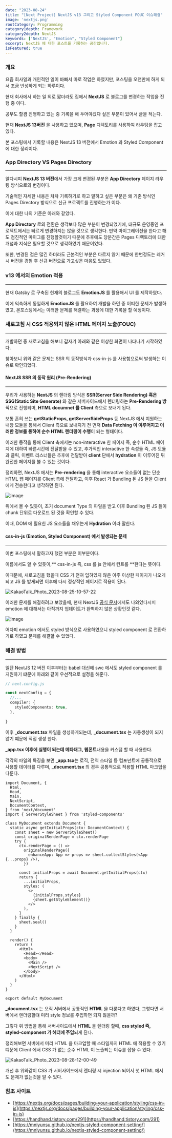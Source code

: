 ```yaml
---
date: "2023-08-24"
title: "[Next Project] NextJS v13 그리고 Styled Component FOUC 이슈해결"
image: 'nextjs.png'
rootCategory: Programming
category1depth: Framework
category2depth: NextJS
keywords: ['NextJS', "Emotion", "Styled Component"]
excerpt: NextJS 에 대한 포스트를 기록하는 공간입니다.
isFeatured: true
---
```




### 개요

요즘 회사일과 개인적인 일이 바빠서 따로 작업은 하였지만, 포스팅을 오랜만에 하게 되서 조금 반성하게 되는 하루이다.

현재 회사에서 하는 일 외로 짧더라도 집에서 **NextJS** 로 블로그를 변경하는 작업을 진행 중 이다.

공부도 할겸 진행하고 있는 중 기록을 해 두어야겠다 싶은 부분이 있어서 글을 적는다.

현재 **NextJS 13버전** 을 사용하고 있으며, **Page** 디렉토리를 사용하여 라우팅을 잡고 있다.

본 포스팅에서 기록할 내용은 NextJS 13 버전에서 Emotion 과 Styled Component 에 대한 정리이다.

### App Directory VS Pages Directory
---

알다시피 **NextJS 13 버전**에서 가장 크게 변경된 부분은 **App Directory** 페이지 라우팅 방식으로의 변경이다.

기술적인 자세한 내용은 차차 기록하기로 하고 말하고 싶은 부분은 왜 기존 방식인 Pages Directory 방식으로 신규 프로젝트를 진행하는가 이다.

이에 대한 나의 기준은 아래와 같았다.

**App Directory** 로의 전환은 생각보다 많은 부분이 변경되었기에, 대규모 운영중인 프로젝트에서는 빠르게 변경하지는 않을 것으로 생각한다.
만약 마이그레이션을 한다고 해도 점진적인 마이그를 진행할것이기 때문에 추후에도 당분간은 Pages 디렉토리에 대한 개념과 지식은 필요할 것으로 생각하였기 때문이었다.

또한, 변경된 점은 많긴 하더라도 근본적인 부분은 다르지 않기 때문에 한번정도는 레거시 버전을 경험 후 신규 버전으로 가고싶은 마음도 있었다.

### v13 에서의 Emotion 적용
---

현재 Gatsby 로 구축된 현재의 블로그도 **EmotionJS** 를 활용해서 UI 를 제작하였다.

이에 익숙하게 동일하게 **EmotionJS** 를 활요하여 개발을 하던 중 어떠한 문제가 발생하였고, 본포스팅에서는 이러한 문제를 해결하는 과정에 대한 기록을 할 예정이다.

### 새로고침 시 CSS 적용되지 않은 HTML 페이지 노출(FOUC)
---

개발하던 중 새로고침을 해보니 갑자기 아래와 같은 이상한 화면이 나타나기 시작하였다.

찾아보니 위와 같은 문제는 SSR 의 동작방식과 css-in-js 를 사용함으로써 발생하는 이슈로 확인되었다.

#### NextJS SSR 의 동작 원리 (Pre-Rendering)
---

우리가 사용하는 **NextJS** 의 렌더링 방식은 **SSR(Server Side Rendering) 혹은 SSG(Static Site Generate)** 와 같은 서버사이드에서 렌더링하는 **Pre-Rendering 방식**으로 진행되며, **HTML documnet 를 Client** 측으로 보내게 된다.

보통 흔히 쓰는 **getStaticProps, getServerSideProps** 등 NextJS 에서 지원하는 내장 모듈을 통해서 Client 측으로 보내지기 전 먼저 **Data Fetching 이 이루어지고 이러한 정보를 통하여 순수 HTML 렌더링이 수행**이 되는 형태이다.

이러한 동작을 통해 Client 측에서는 non-interactive 한 페이지 즉, 순수 HTML 페이지에 대하여 빠른시간에 전달받을 수 있고, 추가적인 interactive 한 속성들 즉, JS 모듈과 클릭, 이벤트 리스너들은 추후에 전달받아 **client** 단에서 **hydration** 이 이루어진 뒤 완전한 페이지를 볼 수 있는 것이다.

정리하면, NextJS 에서는 **Pre-rendering** 을 통해 interactive 요소들이 없는 단순 HTML 웹 페이지를 Client 측에 전달하고, 이후 React 가 Bundling 된 JS 들을 Client 에게 전송한다고 생각하면 된다.

![image](https://github.com/jjou33/next-hippo-blog/assets/56063287/1755586c-eba7-426d-9f6a-fd32538ab97c)

위에서 볼 수 있듯이, 초기 document Type 의 파일을 받고 이후 Bundling 된 JS 들이 chunk 단위로 다운로드 된 것을 확인할 수 있다.

이때, DOM 에 필요한 JS 요소들을 채우는게 **Hydration** 이라 말한다.

#### css-in-js (Emotion, Styled Component) 에서 발생되는 문제
---

이번 포스팅에서 말하고자 했던 부분은 이부분이다.

이름에서도 알 수 있듯이,** css-in-js 즉, css 를 js 안에서 컨트롤 **한다는 뜻이다.

이때문에, 새로고침을 했을때 CSS 가 전혀 입혀있지 않은 아주 이상한 페이지가 나오게되고 JS 를 받게되면 이후에 다시 정상적인 페이지로 적용이 된다.

![KakaoTalk_Photo_2023-08-25-10-57-22](https://github.com/jjou33/next-hippo-blog/assets/56063287/26a7a16f-5ab7-4035-8348-956bf1d25a65)

이러한 문제를 해결하려고 보았을때, 현재 NextJS [공식 문서](https://nextjs.org/docs/pages/building-your-application/styling/css-in-js)에서도 나와있다시피 emotion 에 대해서는 아직까지 업데이트가 완벽하지 않은 상황인것 같다.

![image](https://github.com/jjou33/next-hippo-blog/assets/56063287/1e77d6cd-5075-4063-95a9-7a6e67c8b477)

어차피 emotion 에서도 styled 방식으로 사용하였으니 styled component 로 전환하기로 하였고 문제를 해결할 수 있었다.


### 해결 방법
---

일단 NextJS 12 버전 이후부터는 babel 대신에 swc 에서도 styled component 를 지원하기 떄문에 아래와 같이 우선적으로 설정을 해준다.

```ts
// next.config.js

const nextConfig = {
  //...
  compiler: {
    styledComponents: true,
  },
  
}
```
이후 **_document.tsx** 파일을 생성하게되는데, **_document.tsx** 는 자동생성이 되지 않기 떄문에 직접 생성 한다.

**_app.tsx 이후에 실행이 되는데 메타태그, 웹폰트**내용을 커스텀 할 때 사용한다.

각각의 파일의 특징을 보면 **_app.tsx**는 로직, 전역 스타일 등 컴포넌트에 공통적으로 사용할 데이터를 다루며, **_document.tsx** 의 경우 공통적으로 적용할 HTML 마크업을 다룬다.

```tsx
import Document, {
  Html,
  Head,
  Main,
  NextScript,
  DocumentContext,
} from 'next/document'
import { ServerStyleSheet } from 'styled-components'

class MyDocument extends Document {
  static async getInitialProps(ctx: DocumentContext) {
    const sheet = new ServerStyleSheet()
    const originalRenderPage = ctx.renderPage
    try {
      ctx.renderPage = () =>
        originalRenderPage({
          enhanceApp: App => props => sheet.collectStyles(<App {...props} />),
        })

      const initialProps = await Document.getInitialProps(ctx)
      return {
        ...initialProps,
        styles: (
          <>
            {initialProps.styles}
            {sheet.getStyleElement()}
          </>
        ),
      }
    } finally {
      sheet.seal()
    }
  }

  render() {
    return (
      <Html>
        <Head></Head>
        <body>
          <Main />
          <NextScript />
        </body>
      </Html>
    )
  }
}

export default MyDocument

```
**_document.tsx** 는 오직 서버에서 공통적인 **HTML** 을 다룬다고 하였다, 그렇다면 서버에서 렌더링할떄 미리 style 정보를 주입하면 되지 않을까?

그렇다 위 방법을 통해 서버사이드에서 **HTML** 을 렌더링 할때, **css styled 즉, styled-component 가 헤더에 주입**되게 된다.

정리해보면 서버에서 미리 HTML 을 마크업할 때 스타일까지 HTML 에 적용할 수 있기 떄문에 Client 에서 CSS 가 없는 순수 HTML 이 노출되는 이슈를 잡을 수 있다.

![KakaoTalk_Photo_2023-08-28-12-00-49](https://github.com/jjou33/next-hippo-blog/assets/56063287/02733a33-8d57-4973-9163-d22816b7590f)

개선 후 위와같이 CSS 가 서버사이드에서 렌더링 시 injection 되어서 첫 HTML 에서도 문제가 없는것을 알 수 있다.

### 참조 사이트

- [https://nextjs.org/docs/pages/building-your-application/styling/css-in-js](https://nextjs.org/docs/pages/building-your-application/styling/css-in-js)
- [https://handhand.tistory.com/291](https://handhand.tistory.com/291)
- [https://mniyunsu.github.io/nextjs-styled-component-setting/](https://mniyunsu.github.io/nextjs-styled-component-setting/)

